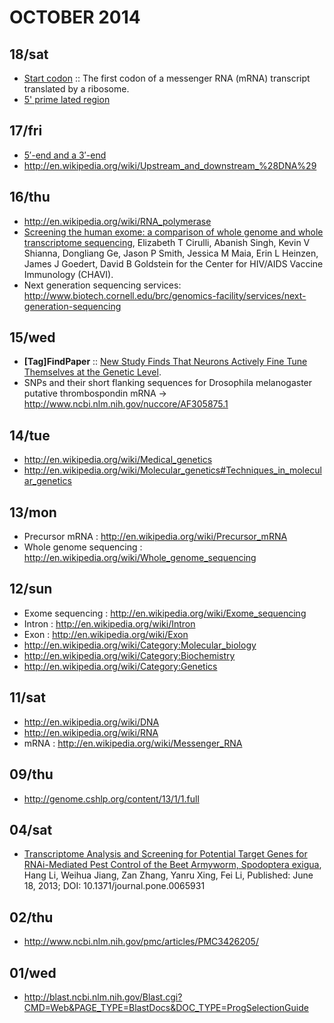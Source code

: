 # OCTOBER 2014

## 18/sat 
- [Start codon](http://en.wikipedia.org/wiki/Start_codon) :: The first codon of a messenger RNA (mRNA) transcript translated by a ribosome.
- [5' prime lated region](http://en.wikipedia.org/wiki/Five_prime_untranslated_region)

## 17/fri
- [5′-end and a 3′-end](http://en.wikipedia.org/wiki/Directionality_%28molecular_biology%29)
- http://en.wikipedia.org/wiki/Upstream_and_downstream_%28DNA%29

## 16/thu
- http://en.wikipedia.org/wiki/RNA_polymerase
- [Screening the human exome: a comparison of whole genome and whole transcriptome sequencing](http://www.biomedcentral.com/content/pdf/gb-2010-11-5-r57.pdf), Elizabeth T Cirulli, Abanish Singh, Kevin V Shianna, Dongliang Ge, Jason P Smith, Jessica M Maia, Erin L Heinzen, James J Goedert, David B Goldstein for the Center for HIV/AIDS Vaccine Immunology (CHAVI).
- Next generation sequencing services: http://www.biotech.cornell.edu/brc/genomics-facility/services/next-generation-sequencing

## 15/wed
- **[Tag]FindPaper** :: [New Study Finds That Neurons Actively Fine Tune Themselves at the Genetic Level](http://neurosciencenews.com/mrna-ion-channels-cluster-neurons-1434/). 
- SNPs and their short flanking sequences for Drosophila melanogaster putative thrombospondin mRNA →  http://www.ncbi.nlm.nih.gov/nuccore/AF305875.1 

## 14/tue
- http://en.wikipedia.org/wiki/Medical_genetics
- http://en.wikipedia.org/wiki/Molecular_genetics#Techniques_in_molecular_genetics
   
## 13/mon
- Precursor mRNA : http://en.wikipedia.org/wiki/Precursor_mRNA
- Whole genome sequencing : http://en.wikipedia.org/wiki/Whole_genome_sequencing

## 12/sun
- Exome sequencing : http://en.wikipedia.org/wiki/Exome_sequencing
- Intron : http://en.wikipedia.org/wiki/Intron
- Exon : http://en.wikipedia.org/wiki/Exon
- http://en.wikipedia.org/wiki/Category:Molecular_biology
- http://en.wikipedia.org/wiki/Category:Biochemistry 
- http://en.wikipedia.org/wiki/Category:Genetics

## 11/sat
- http://en.wikipedia.org/wiki/DNA
- http://en.wikipedia.org/wiki/RNA
- mRNA : http://en.wikipedia.org/wiki/Messenger_RNA

## 09/thu
- http://genome.cshlp.org/content/13/1/1.full

## 04/sat
- [Transcriptome Analysis and Screening for Potential Target Genes for RNAi-Mediated Pest Control of the Beet Armyworm, Spodoptera exigua](http://www.plosone.org/article/info%3Adoi%2F10.1371%2Fjournal.pone.0065931), Hang Li, Weihua Jiang, Zan Zhang, Yanru Xing, Fei Li, Published: June 18, 2013; DOI: 10.1371/journal.pone.0065931
 

## 02/thu
- http://www.ncbi.nlm.nih.gov/pmc/articles/PMC3426205/

## 01/wed
- http://blast.ncbi.nlm.nih.gov/Blast.cgi?CMD=Web&PAGE_TYPE=BlastDocs&DOC_TYPE=ProgSelectionGuide


